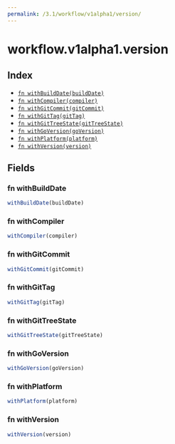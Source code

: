 ```yaml
---
permalink: /3.1/workflow/v1alpha1/version/
---
```


# workflow.v1alpha1.version



## Index

* [`fn withBuildDate(buildDate)`](#fn-withbuilddate)
* [`fn withCompiler(compiler)`](#fn-withcompiler)
* [`fn withGitCommit(gitCommit)`](#fn-withgitcommit)
* [`fn withGitTag(gitTag)`](#fn-withgittag)
* [`fn withGitTreeState(gitTreeState)`](#fn-withgittreestate)
* [`fn withGoVersion(goVersion)`](#fn-withgoversion)
* [`fn withPlatform(platform)`](#fn-withplatform)
* [`fn withVersion(version)`](#fn-withversion)

## Fields

### fn withBuildDate

```ts
withBuildDate(buildDate)
```



### fn withCompiler

```ts
withCompiler(compiler)
```



### fn withGitCommit

```ts
withGitCommit(gitCommit)
```



### fn withGitTag

```ts
withGitTag(gitTag)
```



### fn withGitTreeState

```ts
withGitTreeState(gitTreeState)
```



### fn withGoVersion

```ts
withGoVersion(goVersion)
```



### fn withPlatform

```ts
withPlatform(platform)
```



### fn withVersion

```ts
withVersion(version)
```


